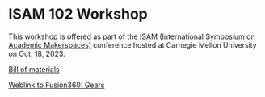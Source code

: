 # ISAM 102 Workshop

This workshop is offered as part of the [ISAM (International Symposium on Academic Makerspaces)](https://isam2023.hemi-makers.org/) conference 
hosted at Carnegie Mellon University on Oct. 18, 2023.


[Bill of materials](https://docs.google.com/spreadsheets/d/1xijrm-DChKFw9gDDdRcFoIDSyzxhK_pSsvb_wFuz0gU/edit#gid=0)

[Weblink to Fusion360: Gears](https://a360.co/3tCKbH5)

